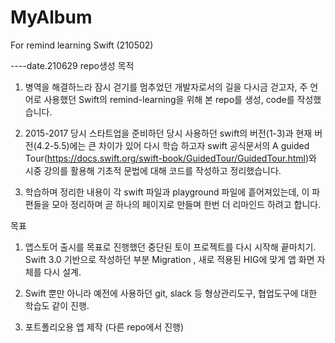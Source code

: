 # MyAlbum
For remind learning Swift (210502)

----date.210629
repo생성 목적

1. 병역을 해결하느라 잠시 걷기를 멈추었던 개발자로서의 길을 다시금 걷고자, 
   주 언어로 사용했던 Swift의 remind-learning을 위해 본 repo를 생성, code를 작성했습니다.

2. 2015-2017 당시 스타트업을 준비하던 당시 사용하던 swift의 버전(1-3)과 현재 버전(4.2-5.5)에는 큰 차이가 있어
   다시 학습 하고자 swift 공식문서의 A guided Tour(https://docs.swift.org/swift-book/GuidedTour/GuidedTour.html)와
   시중 강의를 활용해 기초적 문법에 대해 코드를 작성하고 정리했습니다.

3. 학습하며 정리한 내용이 각 swift 파일과 playground 파일에 흩어져있는데, 이 파편들을 모아 정리하며 곧 하나의 페이지로 만들며 한번 더 리마인드 하려고 합니다.

목표
1. 앱스토어 출시를 목표로 진행했던 중단된 토이 프로젝트를 다시 시작해 끝마치기.
   Swift 3.0 기반으로 작성하던 부분 Migration , 새로 적용된 HIG에 맞게 앱 화면 자체를 다시 설계.

2. Swift 뿐만 아니라 예전에 사용하던 git, slack 등 형상관리도구, 협업도구에 대한 학습도 같이 진행.

3. 포트폴리오용 앱 제작 (다른 repo에서 진행)

